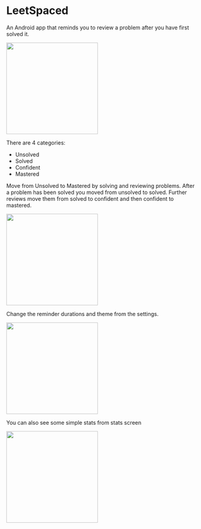 # LeetSpaced
An Android app that reminds you to review a problem after you have first solved it.

<img src="https://user-images.githubusercontent.com/6264813/99135286-9577cd00-25ef-11eb-94cd-309937ff5811.png" width="240" />

There are 4 categories:
- Unsolved
- Solved
- Confident
- Mastered

Move from Unsolved to Mastered by solving and reviewing problems. After a problem has been solved you moved from unsolved to solved. Further reviews move them from solved to confident and then confident to mastered.

<img src="https://user-images.githubusercontent.com/6264813/99135289-96106380-25ef-11eb-8086-6bac371a33b3.png" width="240" />

Change the reminder durations and theme from the settings.

<img src="https://user-images.githubusercontent.com/6264813/99135287-9577cd00-25ef-11eb-9d3a-28c182a15cc3.png" width="240" />

You can also see some simple stats from stats screen

<img src="https://user-images.githubusercontent.com/6264813/99135288-9577cd00-25ef-11eb-8aa4-6b550c6eb058.png" width="240" />
